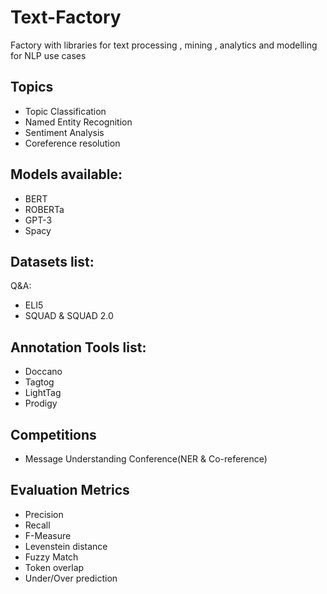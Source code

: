# Text-Factory
Factory with libraries for text processing , mining , analytics and modelling for NLP use cases

## Topics
- Topic Classification
- Named Entity Recognition
- Sentiment Analysis
- Coreference resolution

## Models available:
- BERT
- ROBERTa
- GPT-3
- Spacy

## Datasets list:

Q&A:
- ELI5
- SQUAD & SQUAD 2.0


## Annotation Tools list:
- Doccano
- Tagtog
- LightTag
- Prodigy

## Competitions
- Message Understanding Conference(NER & Co-reference)

## Evaluation Metrics
- Precision
- Recall
- F-Measure
- Levenstein distance
- Fuzzy Match
- Token overlap
- Under/Over prediction
